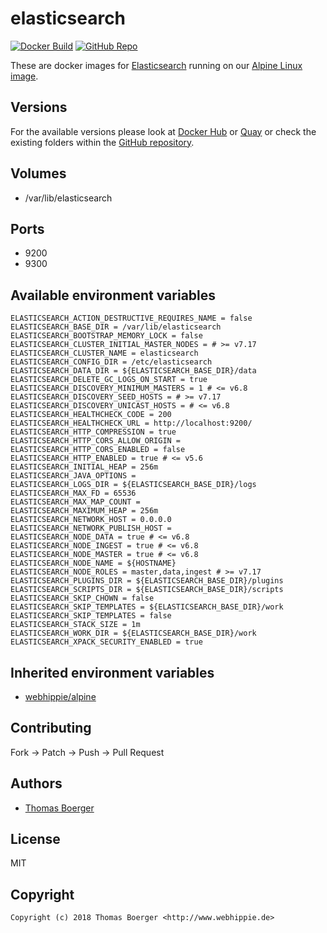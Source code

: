 # elasticsearch

[![Docker Build](https://github.com/dockhippie/elasticsearch/actions/workflows/docker.yml/badge.svg)](https://github.com/dockhippie/elasticsearch/actions/workflows/docker.yml) [![GitHub Repo](https://img.shields.io/badge/github-repo-yellowgreen)](https://github.com/dockhippie/elasticsearch)

These are docker images for [Elasticsearch][upstream] running on our
[Alpine Linux image][parent].

## Versions

For the available versions please look at [Docker Hub][dockerhub] or
[Quay][quayio] or check the existing folders within the
[GitHub repository][github].

## Volumes

*  /var/lib/elasticsearch

## Ports

*  9200
*  9300

## Available environment variables

```console
ELASTICSEARCH_ACTION_DESTRUCTIVE_REQUIRES_NAME = false
ELASTICSEARCH_BASE_DIR = /var/lib/elasticsearch
ELASTICSEARCH_BOOTSTRAP_MEMORY_LOCK = false
ELASTICSEARCH_CLUSTER_INITIAL_MASTER_NODES = # >= v7.17
ELASTICSEARCH_CLUSTER_NAME = elasticsearch
ELASTICSEARCH_CONFIG_DIR = /etc/elasticsearch
ELASTICSEARCH_DATA_DIR = ${ELASTICSEARCH_BASE_DIR}/data
ELASTICSEARCH_DELETE_GC_LOGS_ON_START = true
ELASTICSEARCH_DISCOVERY_MINIMUM_MASTERS = 1 # <= v6.8
ELASTICSEARCH_DISCOVERY_SEED_HOSTS = # >= v7.17
ELASTICSEARCH_DISCOVERY_UNICAST_HOSTS = # <= v6.8
ELASTICSEARCH_HEALTHCHECK_CODE = 200
ELASTICSEARCH_HEALTHCHECK_URL = http://localhost:9200/
ELASTICSEARCH_HTTP_COMPRESSION = true
ELASTICSEARCH_HTTP_CORS_ALLOW_ORIGIN =
ELASTICSEARCH_HTTP_CORS_ENABLED = false
ELASTICSEARCH_HTTP_ENABLED = true # <= v5.6
ELASTICSEARCH_INITIAL_HEAP = 256m
ELASTICSEARCH_JAVA_OPTIONS =
ELASTICSEARCH_LOGS_DIR = ${ELASTICSEARCH_BASE_DIR}/logs
ELASTICSEARCH_MAX_FD = 65536
ELASTICSEARCH_MAX_MAP_COUNT =
ELASTICSEARCH_MAXIMUM_HEAP = 256m
ELASTICSEARCH_NETWORK_HOST = 0.0.0.0
ELASTICSEARCH_NETWORK_PUBLISH_HOST =
ELASTICSEARCH_NODE_DATA = true # <= v6.8
ELASTICSEARCH_NODE_INGEST = true # <= v6.8
ELASTICSEARCH_NODE_MASTER = true # <= v6.8
ELASTICSEARCH_NODE_NAME = ${HOSTNAME}
ELASTICSEARCH_NODE_ROLES = master,data,ingest # >= v7.17
ELASTICSEARCH_PLUGINS_DIR = ${ELASTICSEARCH_BASE_DIR}/plugins
ELASTICSEARCH_SCRIPTS_DIR = ${ELASTICSEARCH_BASE_DIR}/scripts
ELASTICSEARCH_SKIP_CHOWN = false
ELASTICSEARCH_SKIP_TEMPLATES = ${ELASTICSEARCH_BASE_DIR}/work
ELASTICSEARCH_SKIP_TEMPLATES = false
ELASTICSEARCH_STACK_SIZE = 1m
ELASTICSEARCH_WORK_DIR = ${ELASTICSEARCH_BASE_DIR}/work
ELASTICSEARCH_XPACK_SECURITY_ENABLED = true
```

## Inherited environment variables

*  [webhippie/alpine](https://github.com/dockhippie/alpine#available-environment-variables)

## Contributing

Fork -> Patch -> Push -> Pull Request

## Authors

*  [Thomas Boerger](https://github.com/tboerger)

## License

MIT

## Copyright

```console
Copyright (c) 2018 Thomas Boerger <http://www.webhippie.de>
```

[upstream]: https://www.elastic.co/elasticsearch
[parent]: https://github.com/dockhippie/alpine
[dockerhub]: https://hub.docker.com/r/webhippie/elasticsearch/tags
[quayio]: https://quay.io/repository/webhippie/elasticsearch?tab=tags
[github]: https://github.com/dockhippie/elasticsearch
